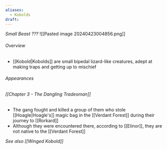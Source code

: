 ```yaml
---
aliases:
  - Kobolds
draft:
---
```

*Small Beast ???*
![[Pasted image 20240423004856.png]]
###### Overview
- [[Kobold|Kobolds]] are small bipedal lizard-like creatures, adept at making traps and getting up to mischief
###### Appearances
###### [[Chapter 3 - The Dangling Tradesman]]
- The gang fought and killed a group of them who stole [[Hoagle|Hoagle's]] magic bag in the [[Verdant Forest]] during their journey to [[Rorkard]]
- Although they were encountered there, according to [[Elinor]], they are not native to the [[Verdant Forest]]

*See also [[Winged Kobold]]*